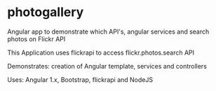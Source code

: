 # photogallery
Angular app to demonstrate which API's, angular services and search photos on Flickr API

This Application uses flickrapi to access flickr.photos.search API

Demonstrates:
creation of Angular template, services and controllers

Uses:
Angular 1.x, Bootstrap, flickrapi and NodeJS
